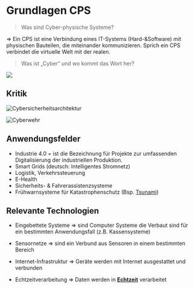 # Grundlagen CPS

> Was sind Cyber-physische Systeme?

=> Ein CPS ist eine Verbindung eines IT-Systems (Hard-&Software) mit physischen Bauteilen, die miteinander kommunizieren. Sprich ein CPS verbindet die virtuelle Welt mit der realen.

> Was ist „Cyber“ und wo kommt das Wort her?

![](https://upload.wikimedia.org/wikipedia/commons/b/b3/Einfacher_Regelkreis_n.svg)

## Kritik

![Cybersicherheitsarchitektur](https://cdn.netzpolitik.org/wp-upload/2020/06/SNV-Cybersicherheitsarchitektur-1536x864.jpg)

![Cyberwehr](https://www.korrupt.biz/wp-content/uploads/camp19-cyberwehr.jpg)

## Anwendungsfelder

* Industrie 4.0 = ist die Bezeichnung für Projekte zur umfassenden Digitalisierung der industriellen Produktion.
* Smart Grids (deutsch: Intelligentes Stromnetz)
* Logistik, Verkehrssteuerung
* E-Health
* Sicherheits- & Fahrerassistenzsysteme
* Frühwarnsysteme für Katastrophenschutz (Bsp. [Tsunami](https://de.wikipedia.org/wiki/German_Indonesian_Tsunami_Early_Warning_System))

## Relevante Technologien

* Eingebettete Systeme => sind Computer Systeme die Verbaut sind für ein bestimmten Anwendungsfall (z.B. Kassensysteme)

* Sensornetze => sind ein Verbund aus Sensoren in einem bestimmten Bereich

* Internet-Infrastruktur => Geräte werden mit Internet ausgestattet und verbunden

* Echtzeitverarbeitung => Daten werden in **[Echtzeit](https://de.wikipedia.org/wiki/Echtzeitsystem#Harte,_weiche_und_feste_Echtzeit)** verarbeitet

